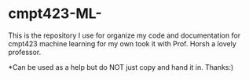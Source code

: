 # cmpt423-ML-
This is the repository I use for organize my code and documentation for cmpt423 machine learning for my own
took it with Prof. Horsh a lovely professor.

*Can be used as a help but do NOT just copy and hand it in. Thanks:)
